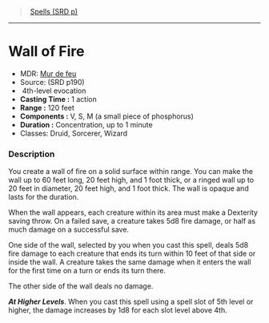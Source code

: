 ﻿---
!SpellVO
Level: 4
Type: evocation
CastingTime: 1 action
Range: 120 feet
Components: V, S, M (a small piece of phosphorus)
Duration: Concentration, up to 1 minute
Classes: Druid, Sorcerer, Wizard
Id: spells_vo.md#wall-of-fire
ParentLink: spells_vo.md#spells-srd-p
Name: Wall of Fire
ParentName: Spells (SRD p)
NameLevel: 1
AltName: '[Mur de feu](hd_spells_mur_de_feu.md)'
Source: (SRD p190)
---
> [Spells (SRD p)](srd_spells.md)

---

# Wall of Fire

- MDR: [Mur de feu](hd_spells_mur_de_feu.md)
- Source: (SRD p190)
-  4th-level evocation
- **Casting Time :** 1 action
- **Range :** 120 feet
- **Components :** V, S, M (a small piece of phosphorus)
- **Duration :** Concentration, up to 1 minute
- Classes: Druid, Sorcerer, Wizard

### Description

You create a wall of fire on a solid surface within range. You can make the wall up to 60 feet long, 20 feet high, and 1 foot thick, or a ringed wall up to 20 feet in diameter, 20 feet high, and 1 foot thick. The wall is opaque and lasts for the duration.

When the wall appears, each creature within its area must make a Dexterity saving throw. On a failed save, a creature takes 5d8 fire damage, or half as much damage on a successful save.

One side of the wall, selected by you when you cast this spell, deals 5d8 fire damage to each creature that ends its turn within 10 feet of that side or inside the wall. A creature takes the same damage when it enters the wall for the first time on a turn or ends its turn there.

The other side of the wall deals no damage.

**_At Higher Levels_**. When you cast this spell using a spell slot of 5th level or higher, the damage increases by 1d8 for each slot level above 4th.

